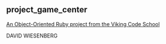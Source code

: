 ## project_game_center

[An Object-Oriented Ruby project from the Viking Code School](http://www.vikingcodeschool.com)

DAVID WIESENBERG